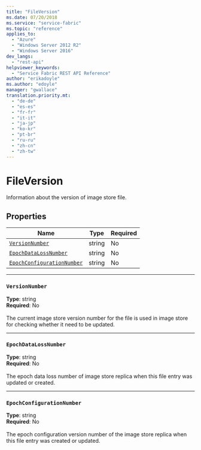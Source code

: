 ```yaml
---
title: "FileVersion"
ms.date: 07/20/2018
ms.service: "service-fabric"
ms.topic: "reference"
applies_to: 
  - "Azure"
  - "Windows Server 2012 R2"
  - "Windows Server 2016"
dev_langs: 
  - "rest-api"
helpviewer_keywords: 
  - "Service Fabric REST API Reference"
author: "erikadoyle"
ms.author: "edoyle"
manager: "gwallace"
translation.priority.mt: 
  - "de-de"
  - "es-es"
  - "fr-fr"
  - "it-it"
  - "ja-jp"
  - "ko-kr"
  - "pt-br"
  - "ru-ru"
  - "zh-cn"
  - "zh-tw"
---
```

# FileVersion

Information about the version of image store file.

## Properties
| Name | Type | Required |
| --- | --- | --- |
| [`VersionNumber`](#versionnumber) | string | No |
| [`EpochDataLossNumber`](#epochdatalossnumber) | string | No |
| [`EpochConfigurationNumber`](#epochconfigurationnumber) | string | No |

____
### `VersionNumber`
__Type__: string <br/>
__Required__: No<br/>
<br/>
The current image store version number for the file is used in image store for checking whether it need to be updated.

____
### `EpochDataLossNumber`
__Type__: string <br/>
__Required__: No<br/>
<br/>
The epoch data loss number of image store replica when this file entry was updated or created.

____
### `EpochConfigurationNumber`
__Type__: string <br/>
__Required__: No<br/>
<br/>
The epoch configuration version number of the image store replica when this file entry was created or updated.
